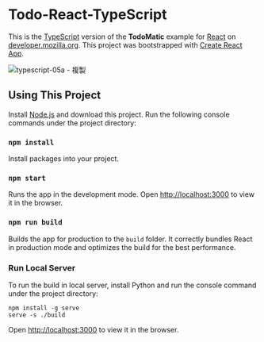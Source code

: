 # Todo-React-TypeScript

This is the [TypeScript](https://www.typescriptlang.org/) version of the **TodoMatic** example for [React](https://reactjs.org/) on [developer.mozilla.org](https://developer.mozilla.org/en-US/docs/Learn/Tools_and_testing/Client-side_JavaScript_frameworks/React_getting_started). This project was bootstrapped with [Create React App](https://github.com/facebook/create-react-app).

![typescript-05a - 複製](https://user-images.githubusercontent.com/44191076/142338371-3e10b3c5-d68d-41b8-836a-0b15471e2fa7.png)

## Using This Project

Install [Node.js](https://nodejs.org/en/download/) and download this project. Run the following console commands under the project directory:

### `npm install`

Install packages into your project.

### `npm start`

Runs the app in the development mode. Open [http://localhost:3000](http://localhost:3000) to view it in the browser.

### `npm run build`

Builds the app for production to the `build` folder. It correctly bundles React in production mode and optimizes the build for the best performance.

### Run Local Server

To run the build in local server, install Python and run the console command under the project directory:

```
npm install -g serve
serve -s ./build
```

Open [http://localhost:3000](http://localhost:3000) to view it in the browser.
